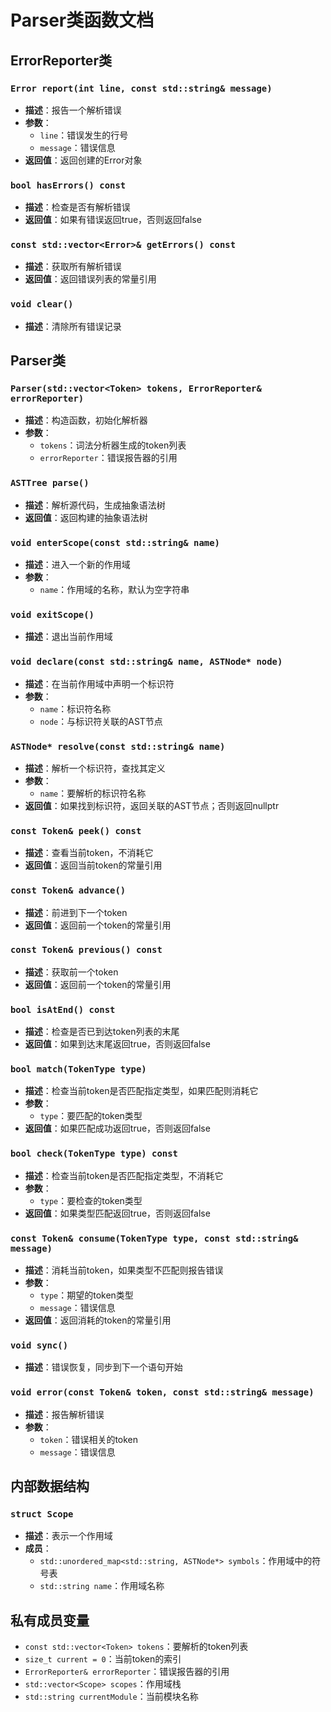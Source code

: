 # Parser类函数文档

## ErrorReporter类

### `Error report(int line, const std::string& message)`
- **描述**：报告一个解析错误
- **参数**：
  - `line`：错误发生的行号
  - `message`：错误信息
- **返回值**：返回创建的Error对象

### `bool hasErrors() const`
- **描述**：检查是否有解析错误
- **返回值**：如果有错误返回true，否则返回false

### `const std::vector<Error>& getErrors() const`
- **描述**：获取所有解析错误
- **返回值**：返回错误列表的常量引用

### `void clear()`
- **描述**：清除所有错误记录

## Parser类

### `Parser(std::vector<Token> tokens, ErrorReporter& errorReporter)`
- **描述**：构造函数，初始化解析器
- **参数**：
  - `tokens`：词法分析器生成的token列表
  - `errorReporter`：错误报告器的引用

### `ASTTree parse()`
- **描述**：解析源代码，生成抽象语法树
- **返回值**：返回构建的抽象语法树

### `void enterScope(const std::string& name)`
- **描述**：进入一个新的作用域
- **参数**：
  - `name`：作用域的名称，默认为空字符串

### `void exitScope()`
- **描述**：退出当前作用域

### `void declare(const std::string& name, ASTNode* node)`
- **描述**：在当前作用域中声明一个标识符
- **参数**：
  - `name`：标识符名称
  - `node`：与标识符关联的AST节点

### `ASTNode* resolve(const std::string& name)`
- **描述**：解析一个标识符，查找其定义
- **参数**：
  - `name`：要解析的标识符名称
- **返回值**：如果找到标识符，返回关联的AST节点；否则返回nullptr

### `const Token& peek() const`
- **描述**：查看当前token，不消耗它
- **返回值**：返回当前token的常量引用

### `const Token& advance()`
- **描述**：前进到下一个token
- **返回值**：返回前一个token的常量引用

### `const Token& previous() const`
- **描述**：获取前一个token
- **返回值**：返回前一个token的常量引用

### `bool isAtEnd() const`
- **描述**：检查是否已到达token列表的末尾
- **返回值**：如果到达末尾返回true，否则返回false

### `bool match(TokenType type)`
- **描述**：检查当前token是否匹配指定类型，如果匹配则消耗它
- **参数**：
  - `type`：要匹配的token类型
- **返回值**：如果匹配成功返回true，否则返回false

### `bool check(TokenType type) const`
- **描述**：检查当前token是否匹配指定类型，不消耗它
- **参数**：
  - `type`：要检查的token类型
- **返回值**：如果类型匹配返回true，否则返回false

### `const Token& consume(TokenType type, const std::string& message)`
- **描述**：消耗当前token，如果类型不匹配则报告错误
- **参数**：
  - `type`：期望的token类型
  - `message`：错误信息
- **返回值**：返回消耗的token的常量引用

### `void sync()`
- **描述**：错误恢复，同步到下一个语句开始

### `void error(const Token& token, const std::string& message)`
- **描述**：报告解析错误
- **参数**：
  - `token`：错误相关的token
  - `message`：错误信息

## 内部数据结构

### `struct Scope`
- **描述**：表示一个作用域
- **成员**：
  - `std::unordered_map<std::string, ASTNode*> symbols`：作用域中的符号表
  - `std::string name`：作用域名称

## 私有成员变量

- `const std::vector<Token> tokens`：要解析的token列表
- `size_t current = 0`：当前token的索引
- `ErrorReporter& errorReporter`：错误报告器的引用
- `std::vector<Scope> scopes`：作用域栈
- `std::string currentModule`：当前模块名称
        